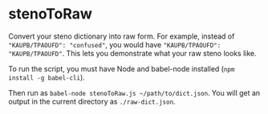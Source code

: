 # stenoToRaw

Convert your steno dictionary into raw form. For example, instead of `"KAUPB/TPAOUFD": "confused"`, you would have `"KAUPB/TPAOUFD": "KAUPB/TPAOUFD"`. This lets you demonstrate what your raw steno looks like.

To run the script, you must have Node and babel-node installed (`npm install -g babel-cli`).

Then run as `babel-node stenoToRaw.js ~/path/to/dict.json`. You will get an output in the current directory as `./raw-dict.json`.
